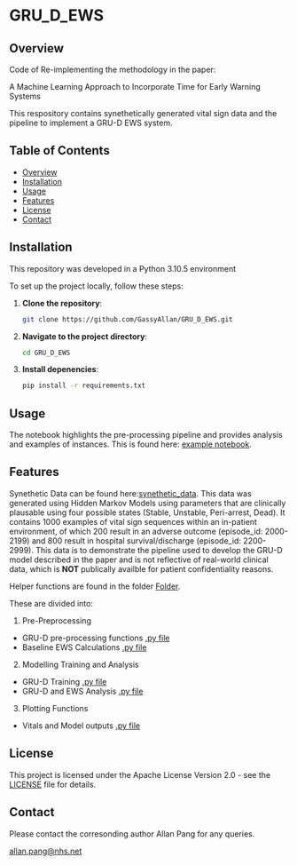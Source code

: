 # GRU_D_EWS

## Overview
Code of Re-implementing the methodology in the paper:

A Machine Learning Approach to Incorporate Time for Early Warning Systems

This respository contains synethetically generated vital sign data and the pipeline to implement a GRU-D EWS system.  

## Table of Contents
- [Overview](#overview)
- [Installation](#installation)
- [Usage](#usage)
- [Features](#features)
- [License](#license)
- [Contact](#contact)

## Installation

This repository was developed in a Python 3.10.5 environment

To set up the project locally, follow these steps:

1. **Clone the repository**:
   ```bash
   git clone https://github.com/GassyAllan/GRU_D_EWS.git

2. **Navigate to the project directory**:
    ```bash
    cd GRU_D_EWS

3. **Install depenencies**:
    ```bash
    pip install -r requirements.txt

## Usage

The notebook highlights the pre-processing pipeline and provides analysis and examples of instances.  This is found here: [example notebook](GRU_D_Model/GRU_D_Demo.ipynb).

## Features

Synethetic Data can be found here:[synethetic_data](Data/ews_synthetic_data.csv).  This data was generated using Hidden Markov Models using parameters that are clinically plausable using four possible states (Stable, Unstable, Peri-arrest, Dead).  It contains 1000 examples of vital sign sequences within an in-patient environment, of which 200 result in an adverse outcome (episode_id: 2000-2199) and 800 result in hospital survival/discharge (episode_id: 2200-2999).  This data is to demonstrate the pipeline used to develop the GRU-D model described in the paper and is not reflective of real-world clinical data, which is **NOT** publically availble for patient confidentiality reasons.

Helper functions are found in the folder [Folder](GRU_D_Model).  

These are divided into:

1. Pre-Preprocessing
  - GRU-D pre-processing functions [.py file](GRU_D_Model/pre_processing_func.py)
  - Baseline EWS Calculations [.py file](GRU_D_Model/baseline_ews_calc.py)

2. Modelling Training and Analysis
  - GRU-D Training [.py file](GRU_D_Model/train_test_func.py)
  - GRU-D and EWS Analysis [.py file](GRU_D_Model/train_test_func.py)

3. Plotting Functions
  - Vitals and Model outputs [.py file](GRU_D_Model/plotting_func.py)

## License
This project is licensed under the Apache License Version 2.0 - see the [LICENSE](LICENSE) file for details.

## Contact

Please contact the corresonding author Allan Pang for any queries. 

allan.pang@nhs.net